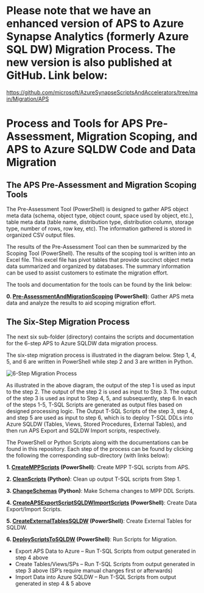 
# Please note that we have an enhanced version of APS to Azure Synapse Analytics (formerly Azure SQL DW) Migration Process. The new version is also published at GitHub. Link below:

https://github.com/microsoft/AzureSynapseScriptsAndAccelerators/tree/main/Migration/APS

# Process and Tools for APS Pre-Assessment, Migration Scoping, and APS to Azure SQLDW Code and Data Migration 

## The APS Pre-Assessment and Migration Scoping Tools 

The Pre-Assessment Tool (PowerShell) is designed to gather APS object meta data (schema, object type, object count, space used by object, etc.), table meta data (table name, distribution type, distribution column, storage type, number of rows, row key, etc). The information gathered is stored in organized CSV output files. 

The results of the Pre-Assessment Tool can then be summarized by the Scoping Tool (PowerShell). The results of the scoping tool is written into an Excel file. This excel file has pivot tables that provide succinct object meta data summarized and organized by databases. The summary information can be used to assist customers to estimate the migration effort. 

The tools and documentation for the tools can be found by the link below: 

**0. [Pre-AssessmentAndMigrationScoping](https://github.com/Microsoft/AzureDWScriptsandUtilities/tree/master/APS%20to%20SQL%20DW%20Migration%20-%20Schema%20and%20Data%20Migration%20with%20PolyBase/0_PreAssessment "Step 0: APS Pre-Assessment and Migration Scoping") (PowerShell)**: Gather APS meta data and analyze the results to aid scoping migration effort.


## The Six-Step Migration Process

The next six sub-folder (directory) contains the scripts and documentation for the 6-step APS to Azure SQLDW data migration process. 

The six-step migration process is illustrated in the diagram below. Step 1, 4, 5, and 6 are written in PowerShell while step 2 and 3 are written in Python. 

![6-Step Migration Process](/APS%20to%20SQL%20DW%20Migration%20-%20Schema%20and%20Data%20Migration%20with%20PolyBase/Images/6-step-process.jpg)


As illustrated in the above diagram, the output of the step 1 is used as input to the step 2. The output of the step 2 is used as input to Step 3. The output of the step 3 is used as input to Step 4, 5, and subsequently, step 6. In each of the steps 1-5, T-SQL Scripts are generated as output files based on designed processing logic. The Output T-SQL Scripts of the step 3, step 4, and step 5 are used as input to step 6, which is to deploy T-SQL DDLs into Azure SQLDW (Tables, Views, Stored Procedures, External Tables), and then run APS Export and SQLDW Import scripts, respectively. 

The PowerShell or Python Scripts along with the documentations can be found in this repository. 
Each step of the process can be found by clicking the following the corresponding sub-directory (with links below): 

**1. [CreateMPPScripts](https://github.com/Microsoft/AzureDWScriptsandUtilities/tree/master/APS%20to%20SQL%20DW%20Migration%20-%20Schema%20and%20Data%20Migration%20with%20PolyBase/1_CreateMPPScripts "Step 1: Create MPP Scripts") (PowerShell)**: Create MPP T-SQL scripts from APS.

**2. [CleanScripts](https://github.com/Microsoft/AzureDWScriptsandUtilities/tree/master/APS%20to%20SQL%20DW%20Migration%20-%20Schema%20and%20Data%20Migration%20with%20PolyBase/2_CleanScripts "Step 2: Clean Up MPP Scripts") (Python)**: Clean up output T-SQL scripts from Step 1.

**3. [ChangeSchemas](https://github.com/Microsoft/AzureDWScriptsandUtilities/tree/master/APS%20to%20SQL%20DW%20Migration%20-%20Schema%20and%20Data%20Migration%20with%20PolyBase/3_ChangeSchemas "Step 3: Change Schemas of the APS Scripts") (Python)**: Make Schema changes to MPP DDL Scripts. 

**4. [CreateAPSExportScriptSQLDWImportScripts](https://github.com/Microsoft/AzureDWScriptsandUtilities/tree/master/APS%20to%20SQL%20DW%20Migration%20-%20Schema%20and%20Data%20Migration%20with%20PolyBase/4_CreateAPSExportScriptSQLDWImportScript "Step 4: Create T-SQL Scripts to Export APS Data and Import Data Into Azure SQLDW ") (PowerShell)**: Create Data Export/Import Scripts.

**5. [CreateExternalTablesSQLDW](https://github.com/Microsoft/AzureDWScriptsandUtilities/tree/master/APS%20to%20SQL%20DW%20Migration%20-%20Schema%20and%20Data%20Migration%20with%20PolyBase/5_CreateExternalTablesSQLDW "Step 5: Generate T-SQL Scripts to Create Azure SQLDW External Tables") (PowerShell)**:  Create External Tables for SQLDW. 

**6. [DeployScriptsToSQLDW](https://github.com/Microsoft/AzureDWScriptsandUtilities/tree/master/APS%20to%20SQL%20DW%20Migration%20-%20Schema%20and%20Data%20Migration%20with%20PolyBase/6_DeployScriptsToSqldw "Step 6: Deploy (Run) T-SQL Scripts Specified in Configuration File") (PowerShell)**: Run Scripts for Migration.

* Export APS Data to Azure – Run T-SQL Scripts from output generated in step 4 above
* Create Tables/Views/SPs – Run T-SQL Scripts from output generated in step 3 above (SP’s require manual changes first or afterwards)
* Import Data into Azure SQLDW – Run T-SQL Scripts from output generated in step 4 & 5 above

